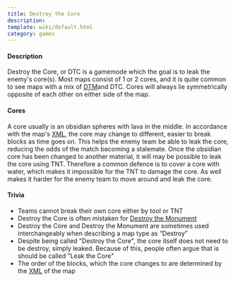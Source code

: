 ```yaml
---
title: Destroy the Core
description: 
template: wiki/default.html
category: games
---
```


#### Description

Destroy the Core, or DTC is a gamemode which the goal is to leak the enemy's core(s). Most maps consist of 1 or 2 cores, and it is quite common to see maps with a mix of [DTM](https://mcresourcepile.github.io/addon-project/wiki/gamemodes/dtm)and DTC. Cores will always lie symmetrically opposite of each other on either side of the map.

#### Cores

A core usually is an obsidian spheres with lava in the middle. In accordance with the map's [XML](http://docs.stratus.network/), the core may change to different, easier to break blocks as time goes on. This helps the enemy team be able to leak the core, reducing the odds of the match becoming a stalemate. Once the obsidian core has been changed to another material, it will may be possible to leak the core using TNT. Therefore a common defence is to cover a core with water, which makes it impossible for the TNT to damage the core. As well makes it harder for the enemy team to move around and leak the core.

#### Trivia

- Teams cannot break their own core either by tool or TNT
- Destroy the Core is often mistaken for [Destroy the Monument](https://mcresourcepile.github.io/addon-project/wiki/gamemodes/dtm)
- Destroy the Core and Destroy the Monument are sometimes used interchangeably when describing a map type as “Destroy”
- Despite being called "Destroy the Core", the core itself does not need to be destroy, simply leaked. Because of this, people often argue that is should be called "Leak the Core"
- The order of the blocks, which the core changes to are determined by the [XML](http://docs.stratus.network/) of the map

